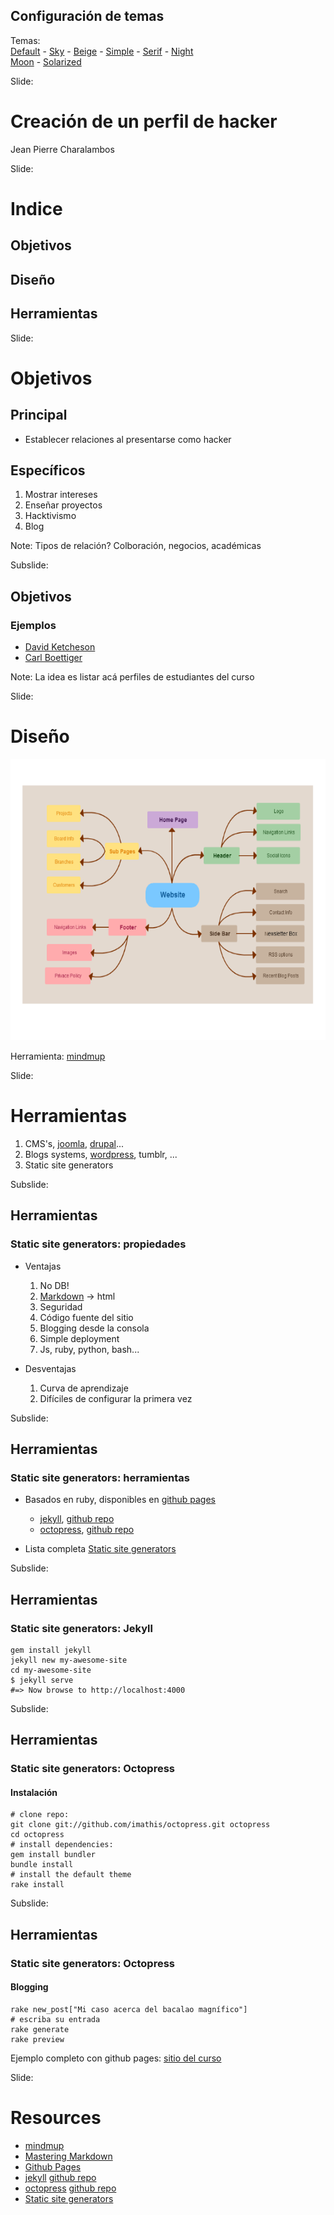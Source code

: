 <!-- configuracion de colores es opcional pero ultil-->
<section id="themes">
	<h2>Configuración de temas</h2>
	<p>
		Temas: <br>
		<a href="?#/themes">Default</a> -
		<a href="?theme=sky#/themes">Sky</a> -
		<a href="?theme=beige#/themes">Beige</a> -
		<a href="?theme=simple#/themes">Simple</a> -
		<a href="?theme=serif#/themes">Serif</a> -
		<a href="?theme=night#/themes">Night</a> <br>
		<a href="?theme=moon#/themes">Moon</a> -
		<a href="?theme=solarized#/themes">Solarized</a>
	</p>
</section>

Slide:

# Creación de un perfil de hacker

Jean Pierre Charalambos

Slide:

# Indice

## Objetivos

## Diseño

## Herramientas

Slide:

# Objetivos

## Principal

+ Establecer relaciones al presentarse como hacker

## Específicos

1. Mostrar intereses <!-- .element: class="fragment" data-fragment-index="1"-->
2. Enseñar proyectos <!-- .element: class="fragment" data-fragment-index="2"-->
3. Hacktivismo <!-- .element: class="fragment" data-fragment-index="3"-->
4. Blog <!-- .element: class="fragment" data-fragment-index="4"-->

Note:
Tipos de relación? Colboración, negocios, académicas

Subslide:

## Objetivos
### Ejemplos

* [David Ketcheson](http://www.davidketcheson.info/index.html)
* [Carl Boettiger](http://www.carlboettiger.info/)

Note:
La idea es listar acá perfiles de estudiantes del curso

Slide:

# Diseño

<img height="450" src="fig/mindmap.png">

Herramienta: [mindmup](https://www.mindmup.com/)

Slide:

# Herramientas

1. CMS's, [joomla](http://www.joomla.org/), [drupal](https://www.drupal.org/)...
2. Blogs systems, [wordpress](https://wordpress.com/), tumblr, ...
3. Static site generators

Subslide:

## Herramientas
### Static site generators: propiedades

* Ventajas
    1. No DB!<!-- .element: class="fragment" data-fragment-index="1"-->
    2. [Markdown](https://guides.github.com/features/mastering-markdown/) -> html<!-- .element: class="fragment" data-fragment-index="2"-->
    3. Seguridad<!-- .element: class="fragment" data-fragment-index="3"-->
    4. Código fuente del sitio<!-- .element: class="fragment" data-fragment-index="4"-->
    5. Blogging desde la consola<!-- .element: class="fragment" data-fragment-index="5"-->
    6. Simple deployment<!-- .element: class="fragment" data-fragment-index="6"-->
    7. Js, ruby, python, bash...<!-- .element: class="fragment" data-fragment-index="7"-->

* Desventajas
    1. Curva de aprendizaje<!-- .element: class="fragment" data-fragment-index="8"-->
    2. Difíciles de configurar la primera vez<!-- .element: class="fragment" data-fragment-index="9"-->

Subslide:

## Herramientas
### Static site generators: herramientas

* Basados en ruby, disponibles en [github pages](https://pages.github.com/)
    * [jekyll](http://jekyllrb.com/), [github repo](https://github.com/jekyll/jekyll)
    * [octopress](http://octopress.org/), [github repo](https://github.com/imathis/octopress)

* Lista completa
    [Static site generators](http://staticsitegenerators.net/)

Subslide:

## Herramientas
### Static site generators: Jekyll

```
gem install jekyll
jekyll new my-awesome-site
cd my-awesome-site
$ jekyll serve
#=> Now browse to http://localhost:4000
```

Subslide:

## Herramientas
### Static site generators: Octopress
#### Instalación

```
# clone repo:
git clone git://github.com/imathis/octopress.git octopress
cd octopress
# install dependencies:
gem install bundler
bundle install
# install the default theme
rake install
```

Subslide:

## Herramientas
### Static site generators: Octopress
#### Blogging

```
rake new_post["Mi caso acerca del bacalao magnífico"]
# escriba su entrada
rake generate
rake preview
```

Ejemplo completo con github pages: [sitio del curso](https://github.com/SoftwareLibre/softwarelibre.github.io/tree/source)

Slide:

# Resources

* [mindmup](https://www.mindmup.com/)
* [Mastering Markdown](https://guides.github.com/features/mastering-markdown/)
* [Github Pages](https://pages.github.com/)
* [jekyll](http://jekyllrb.com/) [github repo](https://github.com/jekyll/jekyll)
* [octopress](http://octopress.org/) [github repo](https://github.com/imathis/octopress)
* [Static site generators](http://staticsitegenerators.net/)